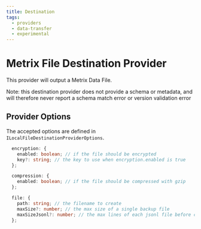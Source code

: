 ```yaml
---
title: Destination
tags:
  - providers
  - data-transfer
  - experimental
---
```


# Metrix File Destination Provider

This provider will output a Metrix Data File.

Note: this destination provider does not provide a schema or metadata, and will therefore never report a schema match error or version validation error

## Provider Options

The accepted options are defined in `ILocalFileDestinationProviderOptions`.

```typescript
  encryption: {
    enabled: boolean; // if the file should be encrypted
    key?: string; // the key to use when encryption.enabled is true
  };

  compression: {
    enabled: boolean; // if the file should be compressed with gzip
  };

  file: {
    path: string; // the filename to create
    maxSize?: number; // the max size of a single backup file
    maxSizeJsonl?: number; // the max lines of each jsonl file before creating the next file
  };
```
